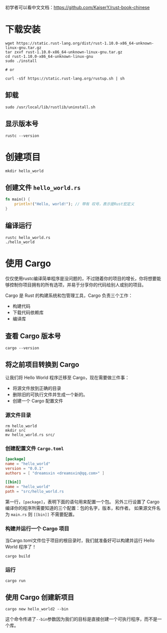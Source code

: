 初学者可以看中文文档：https://github.com/KaiserY/rust-book-chinese

# 下载安装

```shell
wget https://static.rust-lang.org/dist/rust-1.10.0-x86_64-unknown-linux-gnu.tar.gz
tar zxvf rust-1.10.0-x86_64-unknown-linux-gnu.tar.gz
cd rust-1.10.0-x86_64-unknown-linux-gnu
sudo ./install

# or

curl -sSf https://static.rust-lang.org/rustup.sh | sh
```

## 卸载

```shell
sudo /usr/local/lib/rustlib/uninstall.sh
```

## 显示版本号

```shell
rustc --version
```

# 创建项目

```shell
mkdir hello_world
```

## 创建文件 `hello_world.rs`

```rust
fn main() {
    println!("Hello, world!"); // 带有 叹号，表示是Rust宏定义
}
```

## 编译运行

```shell
rustc hello_world.rs
./hello_world
```

# 使用 Cargo

仅仅使用rustc编译简单程序是没问题的，不过随着你的项目的增长，你将想要能够控制你项目拥有的所有选项，并易于分享你的代码给别人或别的项目。

Cargo 是 Rust 的构建系统和包管理工具，Cargo 负责三个工作：
- 构建代码
- 下载代码依赖库
- 编译库

## 查看 Cargo 版本号

```shell
cargo --version
```

## 将之前项目转换到 Cargo

让我们将 Hello World 程序迁移至 Cargo，现在需要做三件事：
- 将源文件放到正确的目录
- 删除旧的可执行文件并生成一个新的。
- 创建一个 Cargo 配置文件

### 源文件目录

```shell
rm hello_world
mkdir src
mv hello_world.rs src/
```

### 创建配置文件 `Cargo.toml`

```toml
[package]
name = "hello_world"
version = "0.0.1"
authors = [ "dreamsxin <dreamsxin@qq.com>" ]

[[bin]]
name = "hello_world"
path = "src/hello_world.rs
```

第一行，`[package]`，表明下面的语句用来配置一个包。
另外三行设置了 Cargo 编译你的程序所需要知道的三个配置：包的名字，版本，和作者。
如果源文件名为 `main.rs` 则 `[[bin]]` 不需要配置。

### 构建并运行一个 Cargo 项目

当Cargo.toml文件位于项目的根目录时，我们就准备好可以构建并运行 Hello World 程序了！
```shell
cargo build
```

### 运行

```shell
cargo run
```

## 使用 Cargo 创建新项目

```shell
cargo new hello_world2 --bin
```

这个命令传递了`--bin`参数因为我们的目标是直接创建一个可执行程序，而不是一个库。
